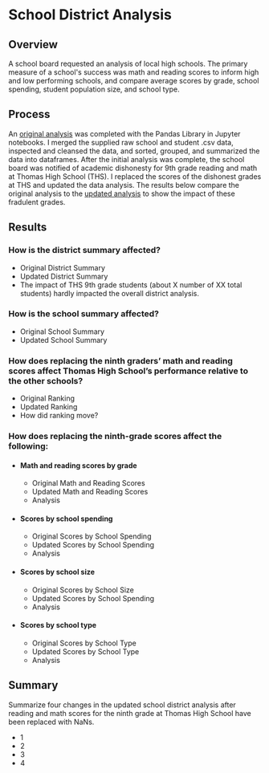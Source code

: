 # School District Analysis

## Overview
A school board requested an analysis of local high schools. The primary measure of a school's success was math and reading scores to inform high and low performing schools, and compare average scores by grade, school spending, student population size, and school type.

## Process
An [original analysis](PyCitySchools.ipynb) was completed with the Pandas Library in Jupyter notebooks. I merged the supplied raw school and student .csv data, inspected and cleansed the data, and sorted, grouped, and summarized the data into dataframes. After the initial analysis was complete, the school board was notified of academic dishonesty for 9th grade reading and math at Thomas High School (THS). I replaced the scores of the dishonest grades at THS and updated the data analysis. The results below compare the original analysis to the [updated analysis](PyCitySchools_Challenge.ipynb) to show the impact of these fradulent grades.

## Results
### How is the district summary affected?
- Original District Summary
- Updated District Summary
- The impact of THS 9th grade students (about X number of XX total students) hardly impacted the overall district analysis. 
  
### How is the school summary affected?
- Original School Summary
- Updated School Summary

### How does replacing the ninth graders’ math and reading scores affect Thomas High School’s performance relative to the other schools?
- Original Ranking
- Updated Ranking
- How did ranking move?

### How does replacing the ninth-grade scores affect the following:
  - #### Math and reading scores by grade
    - Original Math and Reading Scores
    - Updated Math and Reading Scores
    - Analysis
  - #### Scores by school spending
    - Original Scores by School Spending
    - Updated Scores by School Spending
    - Analysis
  - #### Scores by school size
    - Original Scores by School Size
    - Updated Scores by School Spending
    - Analysis
  - #### Scores by school type
    - Original Scores by School Type
    - Updated Scores by School Type
    - Analysis

## Summary
Summarize four changes in the updated school district analysis after reading and math scores for the ninth grade at Thomas High School have been replaced with NaNs.
- 1
- 2
- 3
- 4
